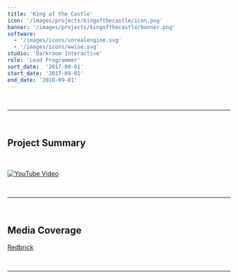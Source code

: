 ```yaml
---
title: 'King of the Castle'
icon: '/images/projects/kingofthecastle/icon.png'
banner: '/images/projects/kingofthecastle/banner.png'
software:
  - '/images/icons/unrealengine.svg'
  - '/images/icons/wwise.svg'
studio: 'Darkroom Interactive'
role: 'Lead Programmer'
sort_date:  '2017-09-01'
start_date: '2017-09-01'
end_date: '2018-09-01'
---
```


<br/>

___

<br/>

## Project Summary

<br/>

[![YouTube Video](https://img.youtube.com/vi/kIAGHUiPl1M/0.jpg)](https://www.youtube.com/watch?v=kIAGHUiPl1M)

<br/>

___

<br/>

## Media Coverage

[Redbrick](https://www.redbrick.me/egx-top-5-multiplayer-games/)

<br/>

___

<br/>
